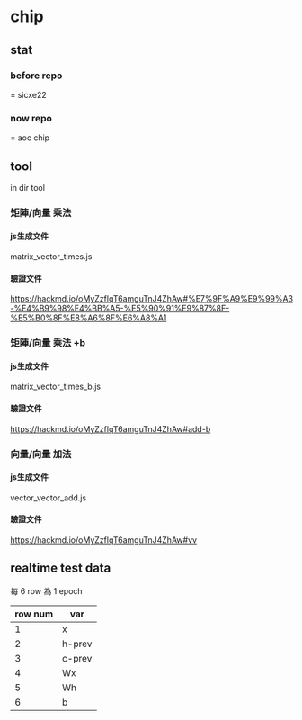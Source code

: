 # chip

## stat

### before repo

= sicxe22

### now repo

= aoc chip

## tool

in dir tool

### 矩陣/向量 乘法

#### js生成文件

matrix_vector_times.js

#### 驗證文件

https://hackmd.io/oMyZzflqT6amguTnJ4ZhAw#%E7%9F%A9%E9%99%A3-%E4%B9%98%E4%BB%A5-%E5%90%91%E9%87%8F-%E5%B0%8F%E8%A6%8F%E6%A8%A1

### 矩陣/向量 乘法 +b

#### js生成文件

matrix_vector_times_b.js

#### 驗證文件

https://hackmd.io/oMyZzflqT6amguTnJ4ZhAw#add-b

### 向量/向量 加法

#### js生成文件

vector_vector_add.js

#### 驗證文件

https://hackmd.io/oMyZzflqT6amguTnJ4ZhAw#vv

## realtime test data

每 6 row 為 1 epoch

|row num|var|
|--|--|
|1|x|
|2|h-prev|
|3|c-prev|
|4|Wx|
|5|Wh|
|6|b|